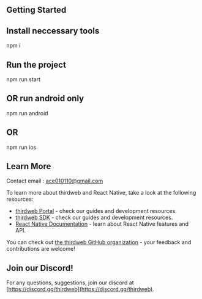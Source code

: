 ## Getting Started
## Install neccessary tools
npm i
## Run the project
npm run start
## OR run android only
npm run android
## OR
npm run ios

## Learn More

Contact email : ace010110@gmail.com

To learn more about thirdweb and React Native, take a look at the following resources:

- [thirdweb Portal](https://portal.thirdweb.com) - check our guides and development resources.
- [thirdweb SDK](https://portal.thirdweb.com/sdk) - check our guides and development resources.
- [React Native Documentation](https://reactnative.dev/) - learn about React Native features and API.

You can check out [the thirdweb GitHub organization](https://github.com/thirdweb-dev) - your feedback and contributions are welcome!

## Join our Discord!

For any questions, suggestions, join our discord at [https://discord.gg/thirdweb](https://discord.gg/thirdweb).
